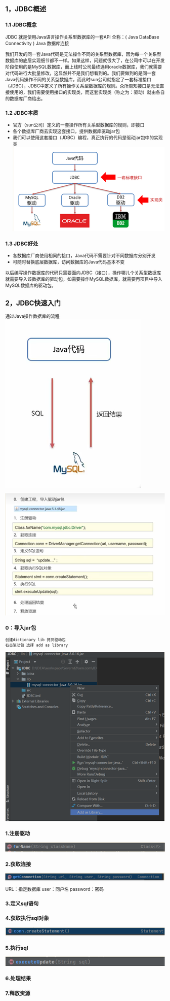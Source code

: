 
## 1，JDBC概述 
### 1.1  JDBC概念
   JDBC   就是使用Java语言操作关系型数据库的一套API
   全称：( Java DataBase Connectivity ) Java 数据库连接
   
   我们开发的同一套Java代码是无法操作不同的关系型数据库，因为每一个关系型数据库的底层实现细节都不一样。如果这样，问题就很大了，在公司中可以在开发阶段使用的是MySQL数据库，而上线时公司最终选用oracle数据库，我们就需要对代码进行大批量修改，这显然并不是我们想看到的。我们要做到的是同一套Java代码操作不同的关系型数据库，而此时sun公司就指定了一套标准接口（JDBC），JDBC中定义了所有操作关系型数据库的规则。众所周知接口是无法直接使用的，我们需要使用接口的实现类，而这套实现类（称之为：驱动）就由各自的数据库厂商给出。
   
### 1.2  JDBC本质

* 官方（sun公司）定义的一套操作所有关系型数据库的规则，即接口
* 各个数据库厂商去实现这套接口，提供数据库驱动jar包
* 我们可以使用这套接口（JDBC）编程，真正执行的代码是驱动jar包中的实现类
![](https://raw.githubusercontent.com/Gg-Maker6/note_img/main/Pasted%20image%2020250121203003.png)
### 1.3  JDBC好处

* 各数据库厂商使用相同的接口，Java代码不需要针对不同数据库分别开发
* 可随时替换底层数据库，访问数据库的Java代码基本不变

以后编写操作数据库的代码只需要面向JDBC（接口），操作哪儿个关系型数据库就需要导入该数据库的驱动包，如需要操作MySQL数据库，就需要再项目中导入MySQL数据库的驱动包。
## 2，JDBC快速入门
通过Java操作数据库的流程
![](https://raw.githubusercontent.com/Gg-Maker6/note_img/main/Pasted%20image%20jdbc2.png)

![](https://raw.githubusercontent.com/Gg-Maker6/note_img/main/Pasted%20image%2020250121203033.png)

### 0：导入jar包
	创建dictionary lib 拷贝驱动包
	右击驱动包 选择 add as library
![](https://raw.githubusercontent.com/Gg-Maker6/note_img/main/Pasted%20image%2020250121203049.png)

### 1.注册驱动
![](https://raw.githubusercontent.com/Gg-Maker6/note_img/main/Pasted%20image%2020250121203058.png)
### 2.获取连接
![](https://raw.githubusercontent.com/Gg-Maker6/note_img/main/Pasted%20image%2020250121203107.png)

URL：指定数据库
user：同户名
password：密码

### 3.定义sql语句

### 4.获取执行sql对象
![](https://raw.githubusercontent.com/Gg-Maker6/note_img/main/Pasted%20image%2020250121203115.png)
### 5.执行sql
![](https://raw.githubusercontent.com/Gg-Maker6/note_img/main/Pasted%20image%2020250121203121.png)
### 6.处理结果
### 7.释放资源
